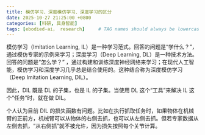 ```yaml
---
title: 模仿学习、深度模仿学习、深度学习的区分
date: 2025-10-27 21:25:00 +0800
categories: [科研, 具身智能]
tags: [ebodied-ai， research]     # TAG names should always be lowercase
---
```


模仿学习（Imitation Learning, IL）是一种学习范式。回答的问题是“学什么？”，通过模仿专家的示例来学习；深度学习（Deep Learning, DL）是一种技术方法。回答的问题是“怎么学？” ，通过构建和训练深度神经网络来学习；在现代人工智能，模仿学习和深度学习几乎总是结合使用的。这种结合称为深度模仿学习（Deep Imitation Learning, DIL）。

因此，DIL 既是 DL 的子集，也是 IL 的子集。当使用 DL 这个“工具”来解决 IL 这个“任务”时，就在做 DIL。

个人认为目前 DIL 的损失函数有问题。比如在执行抓取任务时，如果物体在机械臂的正前方，机械臂可以从物体的右侧去抓，也可以从左侧去抓。但若专家数据从左侧去抓，“从右侧抓”就不被允许，因为损失按照每个关节计算。